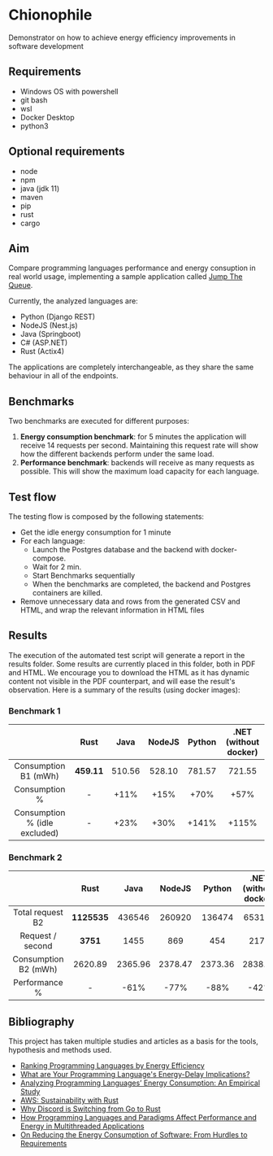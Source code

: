 # Chionophile
Demonstrator on how to achieve energy efficiency improvements  in software development

## Requirements
- Windows OS with powershell
- git bash
- wsl
- Docker Desktop
- python3

## Optional requirements
- node
- npm
- java (jdk 11)
- maven
- pip
- rust
- cargo

## Aim
Compare programming languages performance and energy consuption in real world usage, implementing a sample application called [Jump The Queue](https://github.com/devonfw/jump-the-queue).

Currently, the analyzed languages are:

- Python (Django REST)
- NodeJS (Nest.js)
- Java (Springboot)
- C# (ASP.NET)
- Rust (Actix4)

The applications are completely interchangeable, as they share the same behaviour in all of the endpoints.

## Benchmarks
Two benchmarks are executed for different purposes:
1. **Energy consumption benchmark**: for 5 minutes the application will receive 14 requests per second. Maintaining this request rate will show how the different backends perform under the same load.
2. **Performance benchmark**: backends will receive as many requests as possible. This will show the maximum load capacity for each language.


## Test flow

The testing flow is composed by the following statements:

- Get the idle energy consumption for 1 minute
- For each language:
  - Launch the Postgres database and the backend with docker-compose.
  - Wait for 2 min.
  - Start Benchmarks sequentially
  - When the benchmarks are completed, the backend and Postgres containers are killed.
- Remove unnecessary data and rows from the generated CSV and HTML, and wrap the relevant information in HTML files

## Results

The execution of the automated test script will generate a report in the results folder. Some results are currently placed in this folder, both in PDF and HTML. We encourage you to download the HTML as it has dynamic content not visible in the PDF counterpart, and will ease the result's observation. Here is a summary of the results (using docker images):

### Benchmark 1
|                               |  Rust      |  Java   |  NodeJS  |  Python |  .NET (without docker)   |
|:-----------------------------:|:----------:|:-------:|:--------:|:-------:|:------------------------:|
| Consumption B1 (mWh)          | **459.11** | 510.56  | 528.10   | 781.57  | 721.55                   | 
| Consumption %                 | -          | +11%    | +15%     | +70%    | +57%                     |
| Consumption % (idle excluded) | -          | +23%    | +30%     | +141%   | +115%                    |

### Benchmark 2
|                               |  Rust      |  Java   |  NodeJS  |  Python  |  .NET (without docker)    |
|:-----------------------------:|:----------:|:-------:|:--------:|:--------:|:-------------------------:|
| Total request B2              | **1125535**| 436546  | 260920   | 136474   | 653153                    |
| Request / second              | **3751**   | 1455    | 869      | 454      | 2177                      |
| Consumption B2 (mWh)          | 2620.89    | 2365.96 | 2378.47  | 2373.36  | 2838.57                   |
| Performance %                 | -          | -61%    | -77%     | -88%     | -42%                      |


## Bibliography

This project has taken multiple studies and articles as a basis for the tools, hypothesis and methods used.

* [Ranking Programming Languages by Energy Efficiency](https://haslab.github.io/SAFER/scp21.pdf)
* [What are Your Programming Language's Energy-Delay Implications?](https://ieeexplore.ieee.org/document/8595213)
* [Analyzing Programming Languages’ Energy Consumption: An Empirical Study](https://stefanos1316.github.io/my_curriculum_vitae/GKS17.pdf)
* [AWS: Sustainability with Rust](https://aws.amazon.com/blogs/opensource/sustainability-with-rust/)
* [Why Discord is Switching from Go to Rust](https://discord.com/blog/why-discord-is-switching-from-go-to-rust)
* [How Programming Languages and Paradigms Affect Performance and Energy in Multithreaded Applications](https://ieeexplore.ieee.org/stamp/stamp.jsptp=&arnumber=7828287)
* [On Reducing the Energy Consumption of Software: From Hurdles to Requirements](https://hal.inria.fr/hal-02892900/document)

